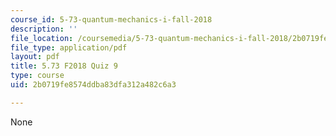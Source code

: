 ```yaml
---
course_id: 5-73-quantum-mechanics-i-fall-2018
description: ''
file_location: /coursemedia/5-73-quantum-mechanics-i-fall-2018/2b0719fe8574ddba83dfa312a482c6a3_MIT5_73F18_quiz9.pdf
file_type: application/pdf
layout: pdf
title: 5.73 F2018 Quiz 9
type: course
uid: 2b0719fe8574ddba83dfa312a482c6a3

---
```

None